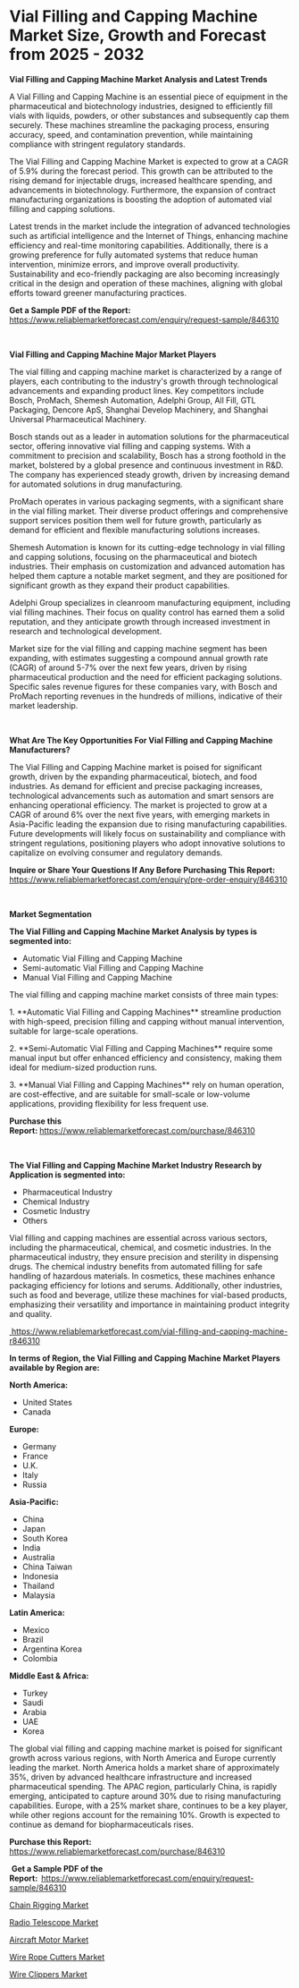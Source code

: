 <p><h1>Vial Filling and Capping Machine Market Size, Growth and Forecast from 2025 - 2032</h1></p><p><strong>Vial Filling and Capping Machine Market Analysis and Latest Trends</strong></p>
<p><p>A Vial Filling and Capping Machine is an essential piece of equipment in the pharmaceutical and biotechnology industries, designed to efficiently fill vials with liquids, powders, or other substances and subsequently cap them securely. These machines streamline the packaging process, ensuring accuracy, speed, and contamination prevention, while maintaining compliance with stringent regulatory standards.</p><p>The Vial Filling and Capping Machine Market is expected to grow at a CAGR of 5.9% during the forecast period. This growth can be attributed to the rising demand for injectable drugs, increased healthcare spending, and advancements in biotechnology. Furthermore, the expansion of contract manufacturing organizations is boosting the adoption of automated vial filling and capping solutions.</p><p>Latest trends in the market include the integration of advanced technologies such as artificial intelligence and the Internet of Things, enhancing machine efficiency and real-time monitoring capabilities. Additionally, there is a growing preference for fully automated systems that reduce human intervention, minimize errors, and improve overall productivity. Sustainability and eco-friendly packaging are also becoming increasingly critical in the design and operation of these machines, aligning with global efforts toward greener manufacturing practices.</p></p>
<p><strong>Get a Sample PDF of the Report:&nbsp;</strong> <a href="https://www.reliablemarketforecast.com/enquiry/request-sample/846310?utm_campaign=2413&utm_medium=2&utm_source=Github&utm_content=ia&utm_term=10042025&utm_id=vial-filling-and-capping-machine">https://www.reliablemarketforecast.com/enquiry/request-sample/846310</a></p>
<p>&nbsp;</p>
<p><strong>Vial Filling and Capping Machine Major Market Players</strong></p>
<p><p>The vial filling and capping machine market is characterized by a range of players, each contributing to the industry's growth through technological advancements and expanding product lines. Key competitors include Bosch, ProMach, Shemesh Automation, Adelphi Group, All Fill, GTL Packaging, Dencore ApS, Shanghai Develop Machinery, and Shanghai Universal Pharmaceutical Machinery.</p><p>Bosch stands out as a leader in automation solutions for the pharmaceutical sector, offering innovative vial filling and capping systems. With a commitment to precision and scalability, Bosch has a strong foothold in the market, bolstered by a global presence and continuous investment in R&D. The company has experienced steady growth, driven by increasing demand for automated solutions in drug manufacturing.</p><p>ProMach operates in various packaging segments, with a significant share in the vial filling market. Their diverse product offerings and comprehensive support services position them well for future growth, particularly as demand for efficient and flexible manufacturing solutions increases.</p><p>Shemesh Automation is known for its cutting-edge technology in vial filling and capping solutions, focusing on the pharmaceutical and biotech industries. Their emphasis on customization and advanced automation has helped them capture a notable market segment, and they are positioned for significant growth as they expand their product capabilities.</p><p>Adelphi Group specializes in cleanroom manufacturing equipment, including vial filling machines. Their focus on quality control has earned them a solid reputation, and they anticipate growth through increased investment in research and technological development.</p><p>Market size for the vial filling and capping machine segment has been expanding, with estimates suggesting a compound annual growth rate (CAGR) of around 5-7% over the next few years, driven by rising pharmaceutical production and the need for efficient packaging solutions. Specific sales revenue figures for these companies vary, with Bosch and ProMach reporting revenues in the hundreds of millions, indicative of their market leadership.</p></p>
<p>&nbsp;</p>
<p><strong>What Are The Key Opportunities For Vial Filling and Capping Machine Manufacturers?</strong></p>
<p><p>The Vial Filling and Capping Machine market is poised for significant growth, driven by the expanding pharmaceutical, biotech, and food industries. As demand for efficient and precise packaging increases, technological advancements such as automation and smart sensors are enhancing operational efficiency. The market is projected to grow at a CAGR of around 6% over the next five years, with emerging markets in Asia-Pacific leading the expansion due to rising manufacturing capabilities. Future developments will likely focus on sustainability and compliance with stringent regulations, positioning players who adopt innovative solutions to capitalize on evolving consumer and regulatory demands.</p></p>
<p><strong>Inquire or Share Your Questions If Any Before Purchasing This Report:</strong> <a href="https://www.reliablemarketforecast.com/enquiry/pre-order-enquiry/846310?utm_campaign=2413&utm_medium=2&utm_source=Github&utm_content=ia&utm_term=10042025&utm_id=vial-filling-and-capping-machine">https://www.reliablemarketforecast.com/enquiry/pre-order-enquiry/846310</a></p>
<p>&nbsp;</p>
<p><strong>Market Segmentation</strong></p>
<p><strong>The Vial Filling and Capping Machine Market Analysis by types is segmented into:</strong></p>
<p><ul><li>Automatic Vial Filling and Capping Machine</li><li>Semi-automatic Vial Filling and Capping Machine</li><li>Manual Vial Filling and Capping Machine</li></ul></p>
<p><p>The vial filling and capping machine market consists of three main types: </p><p>1. **Automatic Vial Filling and Capping Machines** streamline production with high-speed, precision filling and capping without manual intervention, suitable for large-scale operations.</p><p>2. **Semi-Automatic Vial Filling and Capping Machines** require some manual input but offer enhanced efficiency and consistency, making them ideal for medium-sized production runs.</p><p>3. **Manual Vial Filling and Capping Machines** rely on human operation, are cost-effective, and are suitable for small-scale or low-volume applications, providing flexibility for less frequent use.</p></p>
<p><strong>Purchase this Report:&nbsp;</strong><a href="https://www.reliablemarketforecast.com/purchase/846310?utm_campaign=2413&utm_medium=2&utm_source=Github&utm_content=ia&utm_term=10042025&utm_id=vial-filling-and-capping-machine">https://www.reliablemarketforecast.com/purchase/846310</a></p>
<p>&nbsp;</p>
<p><strong>The Vial Filling and Capping Machine Market Industry Research by Application is segmented into:</strong></p>
<p><ul><li>Pharmaceutical Industry</li><li>Chemical Industry</li><li>Cosmetic Industry</li><li>Others</li></ul></p>
<p><p>Vial filling and capping machines are essential across various sectors, including the pharmaceutical, chemical, and cosmetic industries. In the pharmaceutical industry, they ensure precision and sterility in dispensing drugs. The chemical industry benefits from automated filling for safe handling of hazardous materials. In cosmetics, these machines enhance packaging efficiency for lotions and serums. Additionally, other industries, such as food and beverage, utilize these machines for vial-based products, emphasizing their versatility and importance in maintaining product integrity and quality.</p></p>
<p><a href="https://www.reliablemarketforecast.com/vial-filling-and-capping-machine-r846310?utm_campaign=2413&utm_medium=2&utm_source=Github&utm_content=ia&utm_term=10042025&utm_id=vial-filling-and-capping-machine">&nbsp;https://www.reliablemarketforecast.com/vial-filling-and-capping-machine-r846310</a></p>
<p><strong>In terms of Region, the Vial Filling and Capping Machine Market Players available by Region are:</strong></p>
<p>
    <p> <strong> North America: </strong>
        <ul>
            <li>United States</li>
            <li>Canada</li>
        </ul>
        </p> 
    <p> <strong> Europe: </strong>
        <ul>
            <li>Germany</li>
            <li>France</li>
            <li>U.K.</li>
            <li>Italy</li>
            <li>Russia</li>
        </ul>
        </p> 
    <p> <strong> Asia-Pacific: </strong>
        <ul>
            <li>China</li>
            <li>Japan</li>
            <li>South Korea</li>
            <li>India</li>
            <li>Australia</li>
            <li>China Taiwan</li>
            <li>Indonesia</li>
            <li>Thailand</li>
            <li>Malaysia</li>
        </ul>
        </p> 
    <p> <strong> Latin America: </strong>
        <ul>
            <li>Mexico</li>
            <li>Brazil</li>
            <li>Argentina Korea</li>
            <li>Colombia</li>
        </ul>
        </p> 
    <p> <strong> Middle East & Africa: </strong>
        <ul>
            <li>Turkey</li>
            <li>Saudi</li>
            <li>Arabia</li>
            <li>UAE</li>
            <li>Korea</li>
        </ul>
    </p>
    </p>
<p><p>The global vial filling and capping machine market is poised for significant growth across various regions, with North America and Europe currently leading the market. North America holds a market share of approximately 35%, driven by advanced healthcare infrastructure and increased pharmaceutical spending. The APAC region, particularly China, is rapidly emerging, anticipated to capture around 30% due to rising manufacturing capabilities. Europe, with a 25% market share, continues to be a key player, while other regions account for the remaining 10%. Growth is expected to continue as demand for biopharmaceuticals rises.</p></p>
<p><strong>Purchase this Report: </strong><a href="https://www.reliablemarketforecast.com/purchase/846310?utm_campaign=2413&utm_medium=2&utm_source=Github&utm_content=ia&utm_term=10042025&utm_id=vial-filling-and-capping-machine">https://www.reliablemarketforecast.com/purchase/846310</a></p>
<p>&nbsp;<strong>Get a Sample PDF of the Report:&nbsp;&nbsp;</strong><a href="https://www.reliablemarketforecast.com/enquiry/request-sample/846310?utm_campaign=2413&utm_medium=2&utm_source=Github&utm_content=ia&utm_term=10042025&utm_id=vial-filling-and-capping-machine">https://www.reliablemarketforecast.com/enquiry/request-sample/846310</a></p>
<p><strong></strong></p>
<p><p><a href="https://github.com/iontahoehlct/Market-Research-Report-List-1/blob/main/chain-rigging-market.md?utm_campaign=2413&utm_medium=2&utm_source=Github&utm_content=ia&utm_term=10042025&utm_id=vial-filling-and-capping-machine">Chain Rigging Market</a></p><p><a href="https://github.com/rogetspate12/Market-Research-Report-List-1/blob/main/radio-telescope-market.md?utm_campaign=2413&utm_medium=2&utm_source=Github&utm_content=ia&utm_term=10042025&utm_id=vial-filling-and-capping-machine">Radio Telescope Market</a></p><p><a href="https://github.com/sahoolipko6f/Market-Research-Report-List-1/blob/main/aircraft-motor-market.md?utm_campaign=2413&utm_medium=2&utm_source=Github&utm_content=ia&utm_term=10042025&utm_id=vial-filling-and-capping-machine">Aircraft Motor Market</a></p><p><a href="https://github.com/drissahrouk/Market-Research-Report-List-1/blob/main/wire-rope-cutters-market.md?utm_campaign=2413&utm_medium=2&utm_source=Github&utm_content=ia&utm_term=10042025&utm_id=vial-filling-and-capping-machine">Wire Rope Cutters Market</a></p><p><a href="https://github.com/nxauwedaroui2/Market-Research-Report-List-1/blob/main/wire-clippers-market.md?utm_campaign=2413&utm_medium=2&utm_source=Github&utm_content=ia&utm_term=10042025&utm_id=vial-filling-and-capping-machine">Wire Clippers Market</a></p></p>